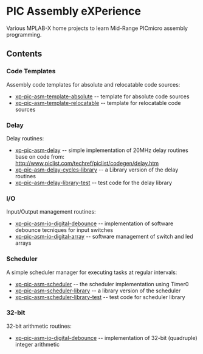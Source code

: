 # PIC Assembly eXPerience
Various MPLAB-X home projects to learn Mid-Range PICmicro assembly programming.


## Contents

### Code Templates
Assembly code templates for absolute and relocatable code sources:

* [xp-pic-asm-template-absolute](xp-pic-asm-template/xp-pic-asm-template-absolute.X/)
-- template for absolute code sources
* [xp-pic-asm-template-relocatable](xp-pic-asm-template/xp-pic-asm-template-relocatable.X/)
-- template for relocatable code sources

### Delay
Delay routines:

* [xp-pic-asm-delay](xp-pic-asm-delay/xp-pic-asm-delay.X/)
-- simple implementation of 20MHz delay routines base on code from: http://www.piclist.com/techref/piclist/codegen/delay.htm
* [xp-pic-asm-delay-cycles-library](xp-pic-asm-delay/xp-pic-asm-delay-cycles-library.X/)
-- a Library version of the delay routines
* [xp-pic-asm-delay-library-test](xp-pic-asm-delay/xp-pic-asm-delay-library-test.X/)
-- test code for the delay library

### I/O
Input/Output management routines:

* [xp-pic-asm-io-digital-debounce](xp-pic-asm-io/xp-pic-asm-io-digital-debounce.X/)
-- implementation of software debounce tecniques for input switches
* [xp-pic-asm-io-digital-array](xp-pic-asm-io/xp-pic-asm-io-digital-array.X/)
-- software management of switch and led arrays

### Scheduler
A simple scheduler manager for executing tasks at regular intervals:

* [xp-pic-asm-scheduler](xp-pic-asm-scheduler/xp-pic-asm-scheduler.X/)
-- the scheduler implementation using Timer0
* [xp-pic-asm-scheduler-library](xp-pic-asm-scheduler/xp-pic-asm-scheduler-library.X/)
-- a library version of the scheduler
* [xp-pic-asm-scheduler-library-test](xp-pic-asm-scheduler/xp-pic-asm-scheduler-library-test.X/)
-- test code for scheduler library

### 32-bit
32-bit arithmetic routines:

* [xp-pic-asm-io-digital-debounce](xp-pic-asm-int32/xp-pic-asm-int32.X/)
-- implementation of 32-bit (quadruple) integer arithmetic